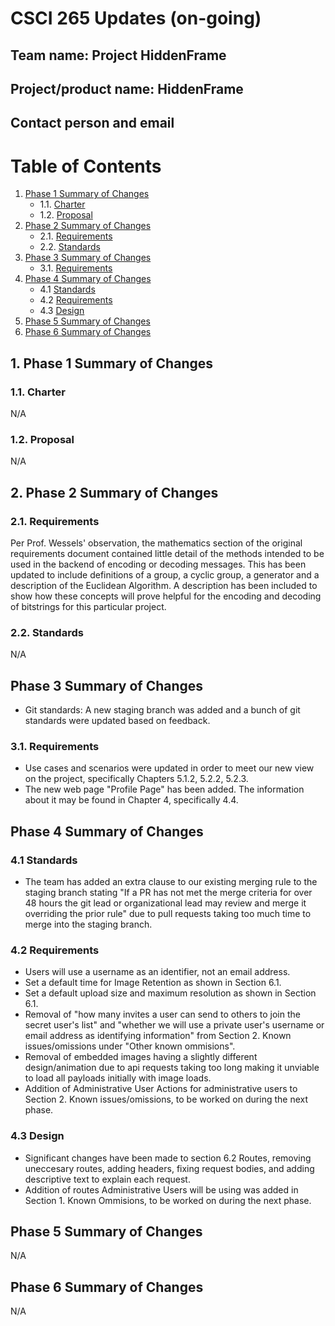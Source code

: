 # CSCI 265 Updates (on-going)

## Team name: Project HiddenFrame

## Project/product name: HiddenFrame

## Contact person and email


 # Table of Contents
 1. [Phase 1 Summary of Changes](#1-phase-1-summary-of-changes)
    - 1.1. [Charter](#11-charter) 
    - 1.2. [Proposal](#12-proposal) 
 2. [Phase 2 Summary of Changes](#2-phase-2-summary-of-changes)
     - 2.1. [Requirements](#21-requirements)
     - 2.2. [Standards](#22-standards)  
 3. [Phase 3 Summary of Changes](#3-phase-3-summary-of-changes)
    - 3.1. [Requirements](#31-requirements)
 4. [Phase 4 Summary of Changes](#4-phase-4-summary-of-changes)
    - 4.1 [Standards](#41-standards)
    - 4.2 [Requirements](#42-requirements)
    - 4.3 [Design](#43-design)
 5. [Phase 5 Summary of Changes](#5-phase-5-summary-of-changes)
 6. [Phase 6 Summary of Changes](#6-phase-6-summary-of-changes)

 ## 1. Phase 1 Summary of Changes

 ### 1.1. Charter
 N/A

 ### 1.2. Proposal
 N/A

 ## 2. Phase 2 Summary of Changes
 
 ### 2.1. Requirements

 Per Prof. Wessels' observation, the mathematics section of the original requirements document contained little detail of the methods intended to be used in the backend of encoding or decoding messages.  This has been updated to include definitions of a group, a cyclic group, a generator and a description of the Euclidean Algorithm. A description has been included to show how these concepts will prove helpful for the encoding and decoding of bitstrings for this particular project.

 ### 2.2. Standards
 N/A

 ## Phase 3 Summary of Changes

 - Git standards: A new staging branch was added and a bunch of git standards were updated based on feedback.

 ### 3.1. Requirements

 - Use cases and scenarios were updated in order to meet our new view on the project, specifically Chapters 5.1.2, 5.2.2, 5.2.3.
 - The new web page "Profile Page" has been added. The information about it may be found in Chapter 4, specifically 4.4.

 ## Phase 4 Summary of Changes
 
 ### 4.1 Standards

 -  The team has added an extra clause to our existing merging rule to the staging branch stating "If a PR has not met the merge criteria for over 48 hours the git lead or organizational lead may review and merge it overriding the prior rule" due to pull requests taking too much time to merge into the staging branch.

 ### 4.2 Requirements

 - Users will use a username as an identifier, not an email address.
 - Set a default time for Image Retention as shown in Section 6.1.
 - Set a default upload size and maximum resolution as shown in Section 6.1.
 - Removal of "how many invites a user can send to others to join the secret user's list" and "whether we will use a private user's username or email address as identifying information" from Section 2. Known issues/omissions under "Other known ommisions".
 - Removal of embedded images having a slightly different design/animation due to api requests taking too long making it unviable to load all payloads initially with image loads.
 - Addition of Administrative User Actions for administrative users to Section 2. Known issues/omissions, to be worked on during the next phase.

 ### 4.3 Design 

 - Significant changes have been made to section 6.2 Routes, removing uneccesary routes, adding headers, fixing request bodies, and adding descriptive text to explain each request. 
 - Addition of routes Administrative Users will be using was added in Section 1. Known Ommisions, to be worked on during the next phase.

 ## Phase 5 Summary of Changes
 N/A
 
 ## Phase 6 Summary of Changes
 N/A
